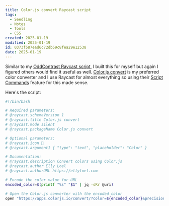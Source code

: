 ```yaml
---
title: Color.js convert Raycast script
tags:
  - Seedling
  - Notes
  - Tools
  - CSS
created: 2025-01-19
modified: 2025-01-19
id: 0373f587ead6c72db59c8fea29e12538
date: 2025-01-19
---
```

Similar to my [OddContrast Raycast script](/oddcontrast-raycast-script), I built this for myself but again I figured others would find it useful as well. [Color.js convert](https://apps.colorjs.io/convert/) is my preferred color converter and I use Raycast for almost everything so using their [Script Commands](https://github.com/raycast/script-commands) feature for this made sense.

Here's the script:

```sh
#!/bin/bash

# Required parameters:
# @raycast.schemaVersion 1
# @raycast.title Color.js convert
# @raycast.mode silent
# @raycast.packageName Color.js convert

# Optional parameters:
# @raycast.icon 🎨
# @raycast.argument1 { "type": "text", "placeholder": "Color" }

# Documentation:
# @raycast.description Convert colors using Color.js
# @raycast.author Elly Loel
# @raycast.authorURL https://ellyloel.com

# Encode the color value for URL
encoded_color=$(printf "%s" "$1" | jq -sRr @uri)

# Open the Color.js converter with the encoded color
open "https://apps.colorjs.io/convert/?color=${encoded_color}&precision=4"
```